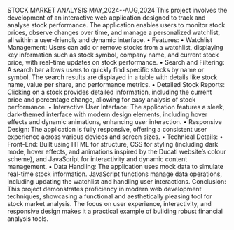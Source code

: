 STOCK MARKET ANALYSIS MAY,2024--AUG,2024
This project involves the development of an interactive web application designed to track and analyse stock performance.
The application enables users to monitor stock prices, observe changes over time, and manage a personalized watchlist, all
within a user-friendly and dynamic interface.
• Features:
• Watchlist Management: Users can add or remove stocks from a watchlist, displaying key information such as
stock symbol, company name, and current stock price, with real-time updates on stock performance.
• Search and Filtering: A search bar allows users to quickly find specific stocks by name or symbol. The search
results are displayed in a table with details like stock name, value per share, and performance metrics.
• Detailed Stock Reports: Clicking on a stock provides detailed information, including the current price and
percentage change, allowing for easy analysis of stock performance.
• Interactive User Interface: The application features a sleek, dark-themed interface with modern design
elements, including hover effects and dynamic animations, enhancing user interaction.
• Responsive Design: The application is fully responsive, offering a consistent user experience across various
devices and screen sizes.
• Technical Details:
• Front-End: Built using HTML for structure, CSS for styling (including dark mode, hover effects, and animations
inspired by the Ducati website’s colour scheme), and JavaScript for interactivity and dynamic content management.
• Data Handling: The application uses mock data to simulate real-time stock information. JavaScript functions
manage data operations, including updating the watchlist and handling user interactions.
Conclusion: This project demonstrates proficiency in modern web development techniques, showcasing a functional
and aesthetically pleasing tool for stock market analysis. The focus on user experience, interactivity, and responsive
design makes it a practical example of building robust financial analysis tools.
